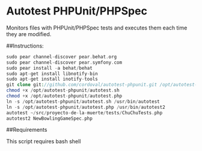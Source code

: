 # Autotest PHPUnit/PHPSpec

Monitors files with PHPUnit/PHPSpec tests and executes them each time they are modified.

##Instructions:

```php
sudo pear channel-discover pear.behat.org
sudo pear channel-discover pear.symfony.com
sudo pear install -a behat/behat
sudo apt-get install libnotify-bin
sudo apt-get install inotify-tools
git clone git://github.com/cordoval/autotest-phpunit.git /opt/autotest-phpunit
chmod +x /opt/autotest-phpunit/autotest.sh
chmod +x /opt/autotest-phpunit/autotest.php
ln -s /opt/autotest-phpunit/autotest.sh /usr/bin/autotest
ln -s /opt/autotest-phpunit/autotest.php /usr/bin/autotest2
autotest ~/src/proyecto-de-la-muerte/tests/ChuChuTests.php
autotest2 NewBowlingGameSpec.php
```

##Requirements

This script requires bash shell